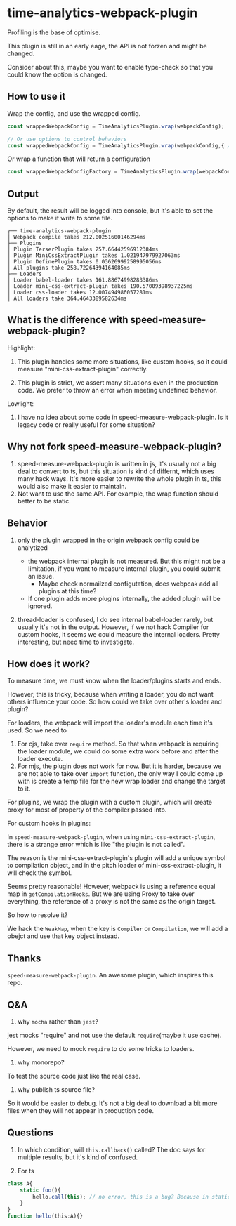 # time-analytics-webpack-plugin
Profiling is the base of optimise.

This plugin is still in an early eage, the API is not forzen and might be changed.

Consider about this, maybe you want to enable type-check so that you could know the option is changed.

## How to use it
Wrap the config, and use the wrapped config.

``` ts
const wrappedWebpackConfig = TimeAnalyticsPlugin.wrap(webpackConfig);

// Or use options to control behaviors
const wrappedWebpackConfig = TimeAnalyticsPlugin.wrap(webpackConfig,{ /* options */});
```

Or wrap a function that will return a configuration
```ts
const wrappedWebpackConfigFactory = TimeAnalyticsPlugin.wrap(webpackConfigFactory);
```

## Output
By default, the result will be logged into console, but it's able to set the options to make it write to some file.

```
┌── time-analytics-webpack-plugin
│ Webpack compile takes 212.00251600146294ms
├── Plugins
│ Plugin TerserPlugin takes 257.66442596912384ms
│ Plugin MiniCssExtractPlugin takes 1.021947979927063ms
│ Plugin DefinePlugin takes 0.03626999258995056ms
│ All plugins take 258.72264394164085ms
├── Loaders
│ Loader babel-loader takes 161.88674998283386ms
│ Loader mini-css-extract-plugin takes 190.57009398937225ms
│ Loader css-loader takes 12.007494986057281ms
│ All loaders take 364.4643389582634ms
```

## What is the difference with speed-measure-webpack-plugin?
Highlight:
1. This plugin handles some more situations, like custom hooks, so it could measure "mini-css-extract-plugin" correctly.

2. This plugin is strict, we assert many situations even in the production code. We prefer to throw an error when meeting undefined behavior.

Lowlight:
1. I have no idea about some code in speed-measure-webpack-plugin. Is it legacy code or really useful for some situation?

## Why not fork speed-measure-webpack-plugin?
1. speed-measure-webpack-plugin is written in js, it's usually not a big deal to convert to ts, but this situation is kind of differnt, which uses many hack ways. It's more easier to rewrite the whole plugin in ts, this would also make it easier to maintain.
2. Not want to use the same API. For example, the wrap function should better to be static.

## Behavior
1. only the plugin wrapped in the origin webpack config could be analytized
    - the webpack internal plugin is not measured. But this might not be a limitation, if you want to measure internal plugin, you could submit an issue.
        - Maybe check normailzed configutation, does webpcak add all plugins at this time?
    - If one plugin adds more plugins internally, the added plugin will be ignored.

2. thread-loader is confused, I do see internal babel-loader rarely, but usually it's not in the output. However, if we not hack Compiler for custom hooks, it seems we could measure the internal loaders. Pretty interesting, but need time to investigate.

## How does it work?
To measure time, we must know when the loader/plugins starts and ends.

However, this is tricky, because when writing a loader, you do not want others influence your code. So how could we take over other's loader and plugin?

For loaders, the webpack will import the loader's module each time it's used. So we need to 
1. For cjs, take over `require` method. So that when webpack is requiring the loader module, we could do some extra work before and after the loader execute.
2. For mjs, the plugin does not work for now. But it is harder, because we are not able to take over `import` function, the only way I could come up with is create a temp file for the new wrap loader and change the target to it.

For plugins, we wrap the plugin with a custom plugin, which will create proxy for most of property of the compiler passed into.

For custom hooks in plugins:

In `speed-measure-webpack-plugin`, when using `mini-css-extract-plugin`, there is a strange error which is like "the plugin is not called".

The reason is the mini-css-extract-plugin's plugin will add a unique symbol to compilation object, and in the pitch loader of mini-css-extract-plugin, it will check the symbol.

Seems pretty reasonable! However, webpack is using a reference equal map in `getCompilationHooks`. But we are using Proxy to take over everything, the reference of a proxy is not the same as the origin target.

So how to resolve it?

We hack the `WeakMap`, when the key is `Compiler` or `Compilation`, we  will add a obejct and use that key object instead.

## Thanks
`speed-measure-webpack-plugin`. An awesome plugin, which inspires this repo.

## Q&A
1. why `mocha` rather than `jest`?

jest mocks "require" and not use the default `require`(maybe it use cache).

However, we need to mock `require` to do some tricks to loaders.

1. why monorepo?

To test the source code just like the real case.

1. why publish ts source file?

So it would be easier to debug. It's not a big deal to download a bit more files when they will not appear in production code.

## Questions
1. In which condition, will `this.callback()` called? The doc says for multiple results, but it's kind of confused.

3. For ts
```ts
class A{
    static foo(){
        hello.call(this); // no error, this is a bug? Because in static method, `this` should be the class itself("typeof A") rather than the class instance.
    }
}
function hello(this:A){}
```